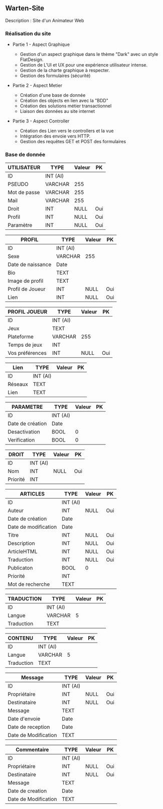 ## Warten-Site
Description : Site d'un Animateur Web

### Réalisation du site

* Partie 1 - Aspect Graphique

 	- Gestion d'un aspect graphique dans le thème "Dark" avec un style FlatDesign.
 	- Gestion de L'UI et UX pour une expérience utilisateur intense.
 	- Gestion de la charte graphique à respecter.
 	- Gestion des formulaires (sécurité)

* Partie 2 - Aspect Metier

 	- Création d'une base de donnée
 	- Création des objects en lien avec la "BDD" 
 	- Création des solutions métier transactionnel
 	- Liaison des données au site internet

* Partie 3 - Aspect Controller

 	- Création des Lien vers le controllers et la vue
 	- Intégration des envoie vers HTTP.
 	- Gestion des requêtes GET et POST des formulaires

### Base de donnée

| UTILISATEUR   |	TYPE		  |		Valeur     |	PK     |
| ------------- | -------------   | ---------      | --------- |
| ID	        |     INT (AI)	  |  	           |		   |
| PSEUDO        |     VARCHAR 	  |     255 	   |		   |
| Mot de passe  |     VARCHAR     |     255 	   |		   |
| Mail	        |     VARCHAR 	  |     255		   |		   |
| Droit		    |     INT	      |     NULL	   |	Oui	   |
| Profil 		|     INT	      |     NULL	   |	Oui	   |
| Paramètre		|     INT	      |     NULL	   |	Oui	   |


| PROFIL	    	|	TYPE		  |		Valeur     |	PK     |
| ------------- 	| -------------   | ---------      | --------- |
| ID	       		|     INT (AI)	  |  	           |		   |
| Sexe	        	|     VARCHAR  	  |    	255    	   |		   |
| Date de naissance |     Date   	  |         	   |		   |
| Bio	        	|     TEXT   	  |         	   |		   |
| Image de profil   |     TEXT   	  |     		   |		   |
| Profil de Joueur	|     INT	      |     NULL	   |	Oui	   |
| Lien				|     INT	      |     NULL	   |	Oui	   |

| PROFIL JOUEUR    	|	TYPE		  |		Valeur     |	PK     |
| ------------- 	| -------------   | ---------      | --------- |
| ID	       		|     INT (AI)	  |  	           |		   |
| Jeux				|     TEXT   	  |         	   |		   |
| Plateforme	    |     VARCHAR  	  |     255  	   |		   |
| Temps de jeux     |     INT   	  |     		   |		   |
| Vos préférences  	|     INT	      |     NULL	   |	Oui	   |

| Lien  	    	|	TYPE		  |		Valeur     |	PK     |
| ------------- 	| -------------   | ---------      | --------- |
| ID	       		|     INT (AI)	  |  	           |		   |
| Réseaux        	|     TEXT  	  |    	    	   |		   |
| Lien           	|     TEXT  	  |    	    	   |		   |

| PARAMETRE	    	|	TYPE		  |		Valeur     |	PK     |
| ------------- 	| -------------   | ---------      | --------- |
| ID	       		|     INT (AI)	  |  	           |		   |
| Date de création  |     Date		  |         	   |		   |
| Desactivation    	|     BOOL   	  |       0  	   |		   |
| Verification	    |     BOOL   	  |       0		   |		   |

| DROIT         |	TYPE		  |		Valeur     |	PK     |
| ------------- | -------------   | ---------      | --------- |
| ID	        |    INT (AI)	  |  	           |		   |
| Nom           |	   INT	      |     NULL	   |	Oui	   |
| Priorité      |      INT  	  |     		   |		   |

| ARTICLES	    			|	TYPE		  |		Valeur     |	PK     |
| ------------- 			| -------------   | ---------      | --------- |
| ID	        			|    INT (AI)	  |  	           |		   |
| Auteur	      			|      	INT	      |     NULL	   |	Oui	   |
| Date de création  		|     	Date	  |     	 	   |		   |
| Date de modification  	|     	Date	  |     	 	   |		   |
| Titre		    			|		INT	      |     NULL	   |	Oui	   |
| Description		 		|		INT	      |     NULL	   |	Oui	   |
| ArticleHTML    			|		INT	      |     NULL	   |	Oui	   |
| Traduction    			|     	INT	      |     NULL	   |	Oui	   |
| Publicaton    			|      	BOOL      |      0		   |		   |
| Priorité		    		|      	INT       |     		   |		   |
| Mot de recherche			|		TEXT 	  |				   |		   |

| TRADUCTION    |	TYPE		  |		Valeur     |	PK     |
| ------------- | -------------   | ---------      | --------- |
| ID	        |    INT (AI)	  |  	           |		   |
| Langue        |     VARCHAR 	  |      5	 	   |		   |
| Traduction    |      TEXT  	  |     		   |		   |

| CONTENU	    |	TYPE		  |		Valeur     |	PK     |
| ------------- | -------------   | ---------      | --------- |
| ID	        |    INT (AI)	  |  	           |		   |
| Langue        |     VARCHAR 	  |      5	 	   |		   |
| Traduction    |      TEXT  	  |     		   |		   |

| Message   					|	TYPE		  |		Valeur     |	PK     |
| ------------- 				| -------------   | ---------      | --------- |
| ID	        				|     INT (AI)	  |  	           |		   |
| Propriétaire  				|     INT	      |     NULL	   |	Oui	   |
| Destinataire  				|     INT	      |     NULL	   |	Oui	   |
| Message   			    	|     TEXT  	  |         	   |		   |
| Date d'envoie 				|     Date        |          	   |		   |
| Date de reception 			|     Date        |          	   |		   |
| Date de Modification   		|      TEXT  	  |     		   |		   |	

| Commentaire   				|	TYPE		  |		Valeur     |	PK     |
| ------------- 				| -------------   | ---------      | --------- |
| ID	        				|     INT (AI)	  |  	           |		   |
| Propriétaire  				|     INT	      |     NULL	   |	Oui	   |
| Destinataire  				|     INT	      |     NULL	   |	Oui	   |
| Message   			    	|     TEXT  	  |         	   |		   |
| Date de creation 				|     Date        |          	   |		   |
| Date de Modification   		|      TEXT  	  |     		   |		   |	





